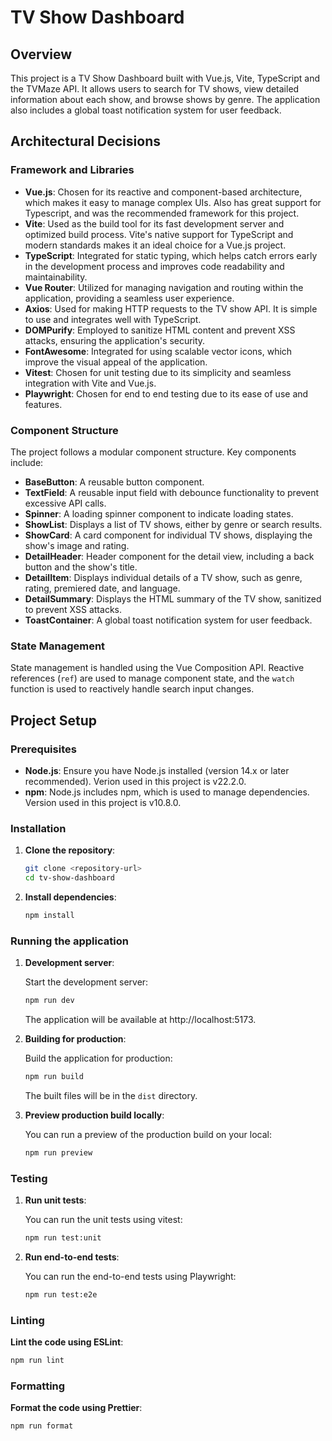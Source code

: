 # TV Show Dashboard

## Overview

This project is a TV Show Dashboard built with Vue.js, Vite, TypeScript and the TVMaze API. It allows users to search for TV shows, view detailed information about each show, and browse shows by genre. The application also includes a global toast notification system for user feedback.

## Architectural Decisions

### Framework and Libraries

- **Vue.js**: Chosen for its reactive and component-based architecture, which makes it easy to manage complex UIs. Also has great support for Typescript, and was the recommended framework for this project.
- **Vite**: Used as the build tool for its fast development server and optimized build process. Vite's native support for TypeScript and modern  standards makes it an ideal choice for a Vue.js project.
- **TypeScript**: Integrated for static typing, which helps catch errors early in the development process and improves code readability and maintainability.
- **Vue Router**: Utilized for managing navigation and routing within the application, providing a seamless user experience.
- **Axios**: Used for making HTTP requests to the TV show API. It is simple to use and integrates well with TypeScript.
- **DOMPurify**: Employed to sanitize HTML content and prevent XSS attacks, ensuring the application's security.
- **FontAwesome**: Integrated for using scalable vector icons, which improve the visual appeal of the application.
- **Vitest**: Chosen for unit testing due to its simplicity and seamless integration with Vite and Vue.js.
- **Playwright**: Chosen for end to end testing due to its ease of use and features.

### Component Structure

The project follows a modular component structure. Key components include:

- **BaseButton**: A reusable button component.
- **TextField**: A reusable input field with debounce functionality to prevent excessive API calls.
- **Spinner**: A loading spinner component to indicate loading states.
- **ShowList**: Displays a list of TV shows, either by genre or search results.
- **ShowCard**: A card component for individual TV shows, displaying the show's image and rating.
- **DetailHeader**: Header component for the detail view, including a back button and the show's title.
- **DetailItem**: Displays individual details of a TV show, such as genre, rating, premiered date, and language.
- **DetailSummary**: Displays the HTML summary of the TV show, sanitized to prevent XSS attacks.
- **ToastContainer**: A global toast notification system for user feedback.

### State Management

State management is handled using the Vue Composition API. Reactive references (`ref`) are used to manage component state, and the `watch` function is used to reactively handle search input changes.

## Project Setup

### Prerequisites

- **Node.js**: Ensure you have Node.js installed (version 14.x or later recommended). Verion used in this project is v22.2.0.
- **npm**: Node.js includes npm, which is used to manage dependencies. Version used in this project is v10.8.0.

### Installation

1. **Clone the repository**:

   ```bash
   git clone <repository-url>
   cd tv-show-dashboard
   ```

2. **Install dependencies**:
   ```bash
   npm install
   ```

### Running the application

1. **Development server**:

   Start the development server:

   ```bash
   npm run dev
   ```

   The application will be available at http://localhost:5173.

2. **Building for production**:

   Build the application for production:

   ```bash
   npm run build
   ```

   The built files will be in the `dist` directory.

3. **Preview production build locally**:

   You can run a preview of the production build on your local:

   ```bash
   npm run preview
   ```

### Testing

1. **Run unit tests**:

    You can run the unit tests using vitest:

    ```bash
    npm run test:unit
    ```

2. **Run end-to-end tests**:

    You can run the end-to-end tests using Playwright:
    
    ```bash
    npm run test:e2e
    ```

### Linting

  **Lint the code using ESLint**:

  ```bash
  npm run lint
  ```

### Formatting

  **Format the code using Prettier**:

  ```bash
  npm run format
  ```
